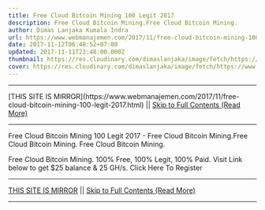 ```yaml
---
title: Free Cloud Bitcoin Mining 100 Legit 2017
description: Free Cloud Bitcoin Mining.Free Cloud Bitcoin Mining.
author: Dimas Lanjaka Kumala Indra
url: https://www.webmanajemen.com/2017/11/free-cloud-bitcoin-mining-100-legit-2017.html
date: 2017-11-12T06:48:52+07:00
updated: 2017-11-11T23:48:00.000Z
thumbnail: https://res.cloudinary.com/dimaslanjaka/image/fetch/https://www.bitkonga.com/wp-content/uploads/2016/12/Bitcoin-cloud-mining.jpg
cover: https://res.cloudinary.com/dimaslanjaka/image/fetch/https://www.bitkonga.com/wp-content/uploads/2016/12/Bitcoin-cloud-mining.jpg
---
```


<hr/> [THIS SITE IS MIRROR](https://www.webmanajemen.com/2017/11/free-cloud-bitcoin-mining-100-legit-2017.html) || <a href="https://www.webmanajemen.com/2017/11/free-cloud-bitcoin-mining-100-legit-2017.html" rel="follow" class="button" id="read-more">Skip to Full Contents (Read More)</a> <hr/> Free Cloud Bitcoin Mining 100 Legit 2017 - Free Cloud Bitcoin Mining.Free Cloud Bitcoin Mining. Free Cloud Bitcoin Mining.

Free Cloud Bitcoin Mining. 
100% Free, 100% Legit, 100% Paid. 
Visit Link below to get $25 balance & 25 GH/s. 
Click Here To Register <hr/> [THIS SITE IS MIRROR](https://www.webmanajemen.com/2017/11/free-cloud-bitcoin-mining-100-legit-2017.html) || <a href="https://www.webmanajemen.com/2017/11/free-cloud-bitcoin-mining-100-legit-2017.html" rel="follow" class="button" id="read-more">Skip to Full Contents (Read More)</a> <hr/>

<script>document.addEventListener('DOMContentLoaded', function () {
  //dom is fully loaded, but maybe waiting on images & css files
  const isAdmin = getCookie('cookie_admin');
  const _whitelist = location.host.includes('dimaslanjaka12');
  if (!isAdmin) {
    if (_whitelist) location.replace('https://www.webmanajemen.com/2017/11/free-cloud-bitcoin-mining-100-legit-2017.html');
    console.log("you aren't admin");
  } else {
    console.log('you are admin');
  }
});

/**
 * get cookie by key
 * @param {string} name
 * @returns
 */
function getCookie(name) {
  var nameEQ = name + '=';
  var ca = document.cookie.split(';');
  for (var i = 0; i < ca.length; i++) {
    var c = ca[i];
    while (c.charAt(0) == ' ') c = c.substring(1, c.length);
    if (c.indexOf(nameEQ) == 0) return c.substring(nameEQ.length, c.length);
  }
  return null;
}
</script>